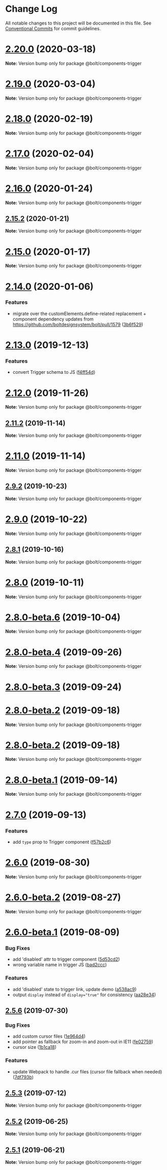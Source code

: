 # Change Log

All notable changes to this project will be documented in this file.
See [Conventional Commits](https://conventionalcommits.org) for commit guidelines.

# [2.20.0](https://github.com/bolt-design-system/bolt/tree/master/packages/components/bolt-trigger/compare/v2.19.1...v2.20.0) (2020-03-18)

**Note:** Version bump only for package @bolt/components-trigger





# [2.19.0](https://github.com/bolt-design-system/bolt/tree/master/packages/components/bolt-trigger/compare/v2.18.1...v2.19.0) (2020-03-04)

**Note:** Version bump only for package @bolt/components-trigger





# [2.18.0](https://github.com/bolt-design-system/bolt/tree/master/packages/components/bolt-trigger/compare/v2.17.1...v2.18.0) (2020-02-19)

**Note:** Version bump only for package @bolt/components-trigger





# [2.17.0](https://github.com/bolt-design-system/bolt/tree/master/packages/components/bolt-trigger/compare/v2.16.3...v2.17.0) (2020-02-04)

**Note:** Version bump only for package @bolt/components-trigger





# [2.16.0](https://github.com/bolt-design-system/bolt/tree/master/packages/components/bolt-trigger/compare/v2.15.2...v2.16.0) (2020-01-24)

**Note:** Version bump only for package @bolt/components-trigger





## [2.15.2](https://github.com/bolt-design-system/bolt/tree/master/packages/components/bolt-trigger/compare/v2.15.1...v2.15.2) (2020-01-21)

**Note:** Version bump only for package @bolt/components-trigger





# [2.15.0](https://github.com/bolt-design-system/bolt/tree/master/packages/components/bolt-trigger/compare/v2.14.3...v2.15.0) (2020-01-17)

**Note:** Version bump only for package @bolt/components-trigger





# [2.14.0](https://github.com/bolt-design-system/bolt/tree/master/packages/components/bolt-trigger/compare/v2.13.3...v2.14.0) (2020-01-06)


### Features

* migrate over the customElements.define-related replacement + component dependency updates from https://github.com/boltdesignsystem/bolt/pull/1579 ([3b6f529](https://github.com/bolt-design-system/bolt/tree/master/packages/components/bolt-trigger/commit/3b6f529))





# [2.13.0](https://github.com/bolt-design-system/bolt/tree/master/packages/components/bolt-trigger/compare/v2.12.1...v2.13.0) (2019-12-13)


### Features

* convert Trigger schema to JS ([f4ff54d](https://github.com/bolt-design-system/bolt/tree/master/packages/components/bolt-trigger/commit/f4ff54d))





# [2.12.0](https://github.com/bolt-design-system/bolt/tree/master/packages/components/bolt-trigger/compare/v2.11.4...v2.12.0) (2019-11-26)

**Note:** Version bump only for package @bolt/components-trigger





## [2.11.2](https://github.com/bolt-design-system/bolt/tree/master/packages/components/bolt-trigger/compare/v2.11.1...v2.11.2) (2019-11-14)

**Note:** Version bump only for package @bolt/components-trigger





# [2.11.0](https://github.com/bolt-design-system/bolt/tree/master/packages/components/bolt-trigger/compare/v2.10.0...v2.11.0) (2019-11-14)

**Note:** Version bump only for package @bolt/components-trigger





## [2.9.2](https://github.com/bolt-design-system/bolt/tree/master/packages/components/bolt-trigger/compare/v2.9.1...v2.9.2) (2019-10-23)

**Note:** Version bump only for package @bolt/components-trigger





# [2.9.0](https://github.com/bolt-design-system/bolt/tree/master/packages/components/bolt-trigger/compare/v2.8.3...v2.9.0) (2019-10-22)

**Note:** Version bump only for package @bolt/components-trigger





## [2.8.1](https://github.com/bolt-design-system/bolt/tree/master/packages/components/bolt-trigger/compare/v2.8.0...v2.8.1) (2019-10-16)

**Note:** Version bump only for package @bolt/components-trigger





# [2.8.0](https://github.com/bolt-design-system/bolt/tree/master/packages/components/bolt-trigger/compare/v2.8.0-beta.6...v2.8.0) (2019-10-11)

**Note:** Version bump only for package @bolt/components-trigger





# [2.8.0-beta.6](https://github.com/bolt-design-system/bolt/tree/master/packages/components/bolt-trigger/compare/v2.8.0-beta.5...v2.8.0-beta.6) (2019-10-04)

**Note:** Version bump only for package @bolt/components-trigger





# [2.8.0-beta.4](https://github.com/bolt-design-system/bolt/tree/master/packages/components/bolt-trigger/compare/v2.8.0-beta.3...v2.8.0-beta.4) (2019-09-26)

**Note:** Version bump only for package @bolt/components-trigger





# [2.8.0-beta.3](https://github.com/bolt-design-system/bolt/tree/master/packages/components/bolt-trigger/compare/v2.7.1...v2.8.0-beta.3) (2019-09-24)



# [2.8.0-beta.2](https://github.com/bolt-design-system/bolt/tree/master/packages/components/bolt-trigger/compare/v2.7.0...v2.8.0-beta.2) (2019-09-18)

**Note:** Version bump only for package @bolt/components-trigger





# [2.8.0-beta.2](https://github.com/bolt-design-system/bolt/tree/master/packages/components/bolt-trigger/compare/v2.7.0...v2.8.0-beta.2) (2019-09-18)

**Note:** Version bump only for package @bolt/components-trigger





# [2.8.0-beta.1](https://github.com/bolt-design-system/bolt/tree/master/packages/components/bolt-trigger/compare/v2.7.0...v2.8.0-beta.1) (2019-09-14)

**Note:** Version bump only for package @bolt/components-trigger





# [2.7.0](https://github.com/bolt-design-system/bolt/tree/master/packages/components/bolt-trigger/compare/v2.6.0...v2.7.0) (2019-09-13)


### Features

* add `type` prop to Trigger component ([f57b2c6](https://github.com/bolt-design-system/bolt/tree/master/packages/components/bolt-trigger/commit/f57b2c6))





# [2.6.0](https://github.com/bolt-design-system/bolt/tree/master/packages/components/bolt-trigger/compare/v2.6.0-beta.2...v2.6.0) (2019-08-30)

**Note:** Version bump only for package @bolt/components-trigger





# [2.6.0-beta.2](https://github.com/bolt-design-system/bolt/tree/master/packages/components/bolt-trigger/compare/v2.6.0-beta.1...v2.6.0-beta.2) (2019-08-27)

**Note:** Version bump only for package @bolt/components-trigger





# [2.6.0-beta.1](https://github.com/bolt-design-system/bolt/tree/master/packages/components/bolt-trigger/compare/v2.5.6...v2.6.0-beta.1) (2019-08-09)


### Bug Fixes

* add 'disabled' attr to trigger component ([5d53cd2](https://github.com/bolt-design-system/bolt/tree/master/packages/components/bolt-trigger/commit/5d53cd2))
* wrong variable name in trigger JS ([bad2ccc](https://github.com/bolt-design-system/bolt/tree/master/packages/components/bolt-trigger/commit/bad2ccc))


### Features

* add 'disabled' state to trigger link, update demo ([a538ac9](https://github.com/bolt-design-system/bolt/tree/master/packages/components/bolt-trigger/commit/a538ac9))
* output `display` instead of `display="true"` for consistency ([aa28e34](https://github.com/bolt-design-system/bolt/tree/master/packages/components/bolt-trigger/commit/aa28e34))





## [2.5.6](https://github.com/bolt-design-system/bolt/tree/master/packages/components/bolt-trigger/compare/v2.5.5...v2.5.6) (2019-07-30)


### Bug Fixes

* add custom cursor files ([1e964d4](https://github.com/bolt-design-system/bolt/tree/master/packages/components/bolt-trigger/commit/1e964d4))
* add pointer as fallback for zoom-in and zoom-out in IE11 ([fe02759](https://github.com/bolt-design-system/bolt/tree/master/packages/components/bolt-trigger/commit/fe02759))
* cursor size ([1b1ca18](https://github.com/bolt-design-system/bolt/tree/master/packages/components/bolt-trigger/commit/1b1ca18))


### Features

* update Webpack to handle .cur files (cursor file fallback when needed) ([7df793b](https://github.com/bolt-design-system/bolt/tree/master/packages/components/bolt-trigger/commit/7df793b))





## [2.5.3](https://github.com/bolt-design-system/bolt/tree/master/packages/components/bolt-trigger/compare/v2.5.2...v2.5.3) (2019-07-12)

**Note:** Version bump only for package @bolt/components-trigger





## [2.5.2](https://github.com/bolt-design-system/bolt/tree/master/packages/components/bolt-trigger/compare/v2.5.1...v2.5.2) (2019-06-25)

**Note:** Version bump only for package @bolt/components-trigger





## [2.5.1](https://github.com/bolt-design-system/bolt/tree/master/packages/components/bolt-trigger/compare/v2.5.0...v2.5.1) (2019-06-21)

**Note:** Version bump only for package @bolt/components-trigger
